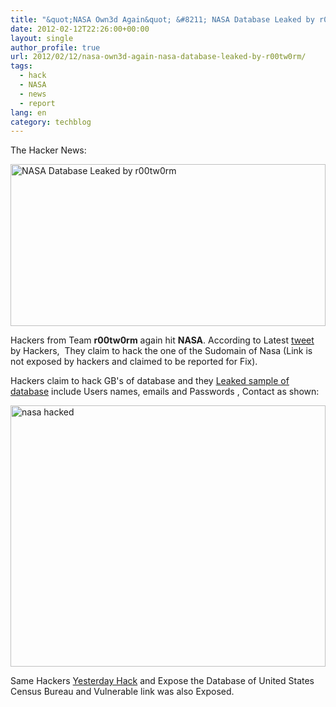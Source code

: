 ```yaml
---
title: "&quot;NASA Own3d Again&quot; &#8211; NASA Database Leaked by r00tw0rm"
date: 2012-02-12T22:26:00+00:00
layout: single
author_profile: true
url: 2012/02/12/nasa-own3d-again-nasa-database-leaked-by-r00tw0rm/
tags:
  - hack
  - NASA
  - news
  - report
lang: en
category: techblog
---
```

The Hacker News: 

[<img title="NASA Database Leaked by r00tw0rm" border="0" alt="NASA Database Leaked by r00tw0rm" src="http://lh4.ggpht.com/-G8I7PaB-p3Q/Tzg1at1xL_I/AAAAAAAAEtg/NS66Vosh0uM/NASA%252520Database%252520Leaked%252520by%252520r00tw0rm_thumb%25255B1%25255D.jpg?imgmax=800" width="504" height="259" />](http://lh5.ggpht.com/-POlbEHJRh4U/Tzg1RwYJADI/AAAAAAAAEtY/w9z9oY0O76Q/s1600-h/NASA%252520Database%252520Leaked%252520by%252520r00tw0rm%25255B3%25255D.jpg) 

Hackers from Team **r00tw0rm** again hit **NASA**. According to Latest [tweet](https://twitter.com/#!/r00tw0rm/status/168695989312569345) by Hackers,  They claim to hack the one of the Sudomain of Nasa (Link is not exposed by hackers and claimed to be reported for Fix). 

Hackers claim to hack GB's of database and they [Leaked sample of database](http://pastebin.com/YkncVygq) include Users names, emails and Passwords , Contact as shown: 

[<img title="nasa hacked" border="0" alt="nasa hacked" src="http://lh5.ggpht.com/-13F2xzbb9jI/Tzg1oSGfJkI/AAAAAAAAEtw/1bJzh2I1Kss/nasa%252520hacked_thumb%25255B1%25255D.png?imgmax=800" width="504" height="418" />](http://lh5.ggpht.com/-S6vxrETX4ts/Tzg1hE9gIsI/AAAAAAAAEto/lBYuQy2d7BE/s1600-h/nasa%252520hacked%25255B3%25255D.png) 

Same Hackers [Yesterday Hack](http://thehackernews.com/2012/02/united-states-census-bureau-hacked-and.html) and Expose the Database of United States Census Bureau and Vulnerable link was also Exposed.